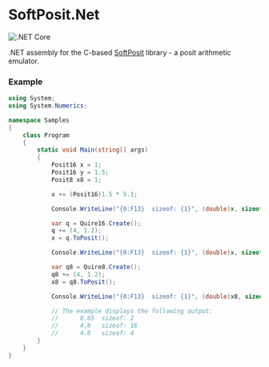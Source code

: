 # SoftPosit.Net
![.NET Core](https://github.com/fgretief/SoftPosit.Net/workflows/.NET%20Core/badge.svg)

.NET assembly for the C-based [SoftPosit](https://gitlab.com/cerlane/SoftPosit) library - a posit arithmetic emulator.

### Example

```csharp
using System;
using System.Numerics;

namespace Samples
{
    class Program
    {
        static void Main(string[] args)
        {
            Posit16 x = 1;
            Posit16 y = 1.5;
            Posit8 x8 = 1;

            x += (Posit16)1.5 * 5.1;

            Console.WriteLine("{0:F13}  sizeof: {1}", (double)x, sizeof(Posit16));

            var q = Quire16.Create();
            q += (4, 1.2);
            x = q.ToPosit();

            Console.WriteLine("{0:F13}  sizeof: {1}", (double)x, sizeof(Quire16));

            var q8 = Quire8.Create();
            q8 += (4, 1.2);
            x8 = q8.ToPosit();

            Console.WriteLine("{0:F13}  sizeof: {1}", (double)x8, sizeof(Quire8));

            // The example displays the following output:
            //      8.65  sizeof: 2
            //      4.8   sizeof: 16
            //      4.8   sizeof: 4
        }
    }
}
```
